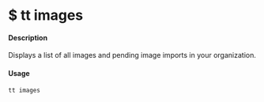 <h1 class="title">$ tt images</h1>

#### Description
Displays a list of all images and pending image imports in your organization.

#### Usage
```bash
tt images
```
